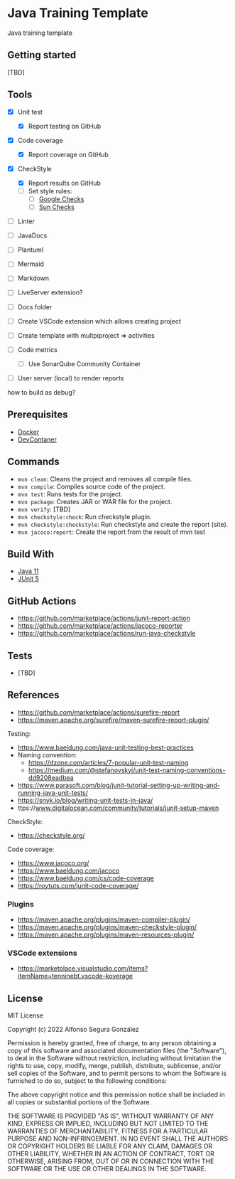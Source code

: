 # Java Training Template

Java training template

## Getting started

[TBD]

## Tools

- [x] Unit test
  - [x] Report testing on GitHub
- [x] Code coverage
  - [x] Report coverage on GitHub 
- [x] CheckStyle
  - [x] Report results on GitHub
  - [ ] Set style rules:
    - [ ] [Google Checks](https://github.com/checkstyle/checkstyle/blob/master/src/main/resources/google_checks.xml)
    - [ ] [Sun Checks](https://github.com/checkstyle/checkstyle/blob/master/src/main/resources/sun_checks.xml)
- [ ] Linter

- [ ] JavaDocs
- [ ] Plantuml
- [ ] Mermaid
- [ ] Markdown
- [ ] LiveServer extension?

- [ ] Docs folder
- [ ] Create VSCode extension which allows creating project
- [ ] Create template with multpiproject => activities

- [ ] Code metrics
    - [ ] Use SonarQube Community Container
- [ ] User server (local) to render reports

how to build as debug?

## Prerequisites

- [Docker](https://www.docker.com/)
- [DevContaner](https://code.visualstudio.com/docs/devcontainers/containers)

## Commands

- `mvn clean`: Cleans the project and removes all compile files.
- `mvn compile`: Compiles source code of the project.
- `mvn test`: Runs tests for the project.
- `mvn package`: Creates JAR or WAR file for the project.
- `mvn verify`: [TBD]
- `mvn checkstyle:check`: Run checkstyle plugin.
- `mvn checkstyle:checkstyle`: Run checkstyle and create the report (site).
- `mvn jacoco:report`: Create the report from the result of mvn test

## Build With

- [Java 11](https://docs.oracle.com/en/java/javase/11/docs/api/index.html)
- [JUnit 5](https://junit.org/junit5/)

## GitHub Actions

- https://github.com/marketplace/actions/junit-report-action
- https://github.com/marketplace/actions/jacoco-reporter
- https://github.com/marketplace/actions/run-java-checkstyle

## Tests

- [TBD]

## References

- https://github.com/marketplace/actions/surefire-report
- https://maven.apache.org/surefire/maven-surefire-report-plugin/

Testing:
- https://www.baeldung.com/java-unit-testing-best-practices
- Naming convention:
  - https://dzone.com/articles/7-popular-unit-test-naming
  - https://medium.com/@stefanovskyi/unit-test-naming-conventions-dd9208eadbea
- https://www.parasoft.com/blog/junit-tutorial-setting-up-writing-and-running-java-unit-tests/
- https://snyk.io/blog/writing-unit-tests-in-java/
- ttps://www.digitalocean.com/community/tutorials/junit-setup-maven

CheckStyle:

- https://checkstyle.org/

Code coverage:

- https://www.jacoco.org/
- https://www.baeldung.com/jacoco
- https://www.baeldung.com/cs/code-coverage
- https://roytuts.com/junit-code-coverage/

### Plugins

- https://maven.apache.org/plugins/maven-compiler-plugin/
- https://maven.apache.org/plugins/maven-checkstyle-plugin/
- https://maven.apache.org/plugins/maven-resources-plugin/

### VSCode extensions

- https://marketplace.visualstudio.com/items?itemName=tenninebt.vscode-koverage

## License

MIT License

Copyright (c) 2022 Alfonso Segura González

Permission is hereby granted, free of charge, to any person obtaining a copy of this software and associated documentation files (the "Software"), to deal in the Software without restriction, including without limitation the rights to use, copy, modify, merge, publish, distribute, sublicense, and/or sell copies of the Software, and to permit persons to whom the Software is furnished to do so, subject to the following conditions:

The above copyright notice and this permission notice shall be included in all copies or substantial portions of the Software.

THE SOFTWARE IS PROVIDED "AS IS", WITHOUT WARRANTY OF ANY KIND, EXPRESS OR
IMPLIED, INCLUDING BUT NOT LIMITED TO THE WARRANTIES OF MERCHANTABILITY, FITNESS
FOR A PARTICULAR PURPOSE AND NON-INFRINGEMENT. IN NO EVENT SHALL THE AUTHORS OR
COPYRIGHT HOLDERS BE LIABLE FOR ANY CLAIM, DAMAGES OR OTHER LIABILITY, WHETHER
IN AN ACTION OF CONTRACT, TORT OR OTHERWISE, ARISING FROM, OUT OF OR IN
CONNECTION WITH THE SOFTWARE OR THE USE OR OTHER DEALINGS IN THE SOFTWARE.
